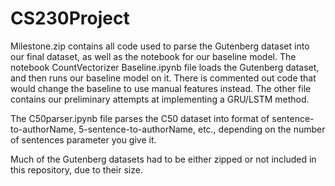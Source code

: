 # CS230Project
Milestone.zip contains all code used to parse the Gutenberg dataset into our final dataset, as well as the notebook for our baseline model.
The notebook CountVectorizer Baseline.ipynb file loads the Gutenberg dataset, and then runs our baseline model on it. 
There is commented out code that would change the baseline to use manual features instead.
The other file contains our preliminary attempts at implementing a GRU/LSTM method.

The C50parser.ipynb file parses the C50 dataset into format of sentence-to-authorName, 5-sentence-to-authorName, etc., depending on the number of sentences parameter you give it.

Much of the Gutenberg datasets had to be either zipped or not included in this repository, due to their size.
